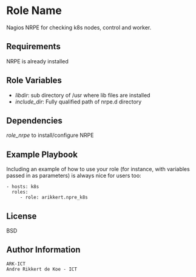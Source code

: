 Role Name
=========

Nagios NRPE for checking k8s nodes, control and worker.

Requirements
------------

NRPE is already installed

Role Variables
--------------

- *libdir*: sub directory of /usr where lib files are installed
- *include_dir*: Fully qualified path of nrpe.d directory

Dependencies
------------

*role_nrpe* to install/configure NRPE

Example Playbook
----------------

Including an example of how to use your role (for instance, with variables passed in as parameters) is always nice for users too:

    - hosts: k8s
      roles:
         - role: arikkert.npre_k8s

License
-------

BSD

Author Information
------------------

    ARK-ICT
    Andre Rikkert de Koe - ICT
